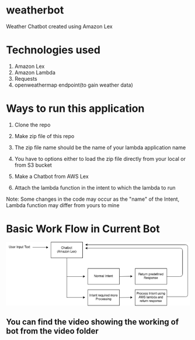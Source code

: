 # weatherbot

Weather Chatbot created using Amazon Lex

# Technologies used
1. Amazon Lex
2. Amazon Lambda
3. Requests
4. openweathermap endpoint(to gain weather data)

#  Ways to run this application
1. Clone the repo
2. Make zip file of this repo
  1. The zip file name should be the name of your lambda application name
  2. You have to options either to load the zip file directly from your local or from S3 bucket

3. Make a Chatbot from AWS Lex
4. Attach the lambda function in the intent to which the lambda to run

Note:
Some changes in the code may occur as the "name" of the Intent, Lambda function may differ from yours to mine

# Basic Work Flow in Current Bot

<img src= "https://github.com/milan400/weatherbot/blob/main/images/working.png"/>

## You can find the video showing the working of bot from the video folder
